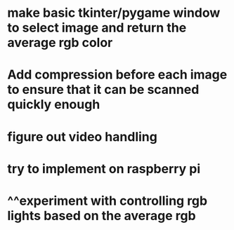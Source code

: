 # make basic tkinter/pygame window to select image and return the average rgb color
# Add compression before each image to ensure that it can be scanned quickly enough
# figure out video handling
# try to implement on raspberry pi
# ^^experiment with controlling rgb lights based on the average rgb